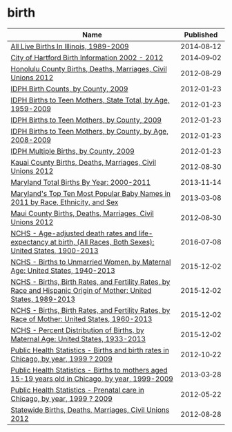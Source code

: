 # birth

Name | Published
---- | ---------
[All Live Births In Illinois, 1989-2009](../datasets/9e74-xdvk.md) | 2014&#x2011;08&#x2011;12
[City of Hartford Birth Information 2002 - 2012](../datasets/cbzv-qf8c.md) | 2014&#x2011;09&#x2011;02
[Honolulu County Births, Deaths, Marriages, Civil Unions 2012](../datasets/bxc7-28ys.md) | 2012&#x2011;08&#x2011;29
[IDPH Birth Counts, by County, 2009](../datasets/gja4-da4w.md) | 2012&#x2011;01&#x2011;23
[IDPH Births to Teen Mothers, State Total, by Age, 1959-2009](../datasets/kci4-pwje.md) | 2012&#x2011;01&#x2011;23
[IDPH Births to Teen Mothers, by County, 2009](../datasets/km98-jttn.md) | 2012&#x2011;01&#x2011;23
[IDPH Births to Teen Mothers, by County, by Age, 2008-2009](../datasets/fmd2-c5sd.md) | 2012&#x2011;01&#x2011;23
[IDPH Multiple Births, by County, 2009](../datasets/umgb-zw5k.md) | 2012&#x2011;01&#x2011;23
[Kauai County Births, Deaths, Marriages, Civil Unions 2012](../datasets/u2ph-i4am.md) | 2012&#x2011;08&#x2011;30
[Maryland Total Births By Year: 2000-2011](../datasets/vavn-j725.md) | 2013&#x2011;11&#x2011;14
[Maryland's Top Ten Most Popular Baby Names in 2011 by Race, Ethnicity, and Sex](../datasets/cx3k-8nq5.md) | 2013&#x2011;03&#x2011;08
[Maui County Births, Deaths, Marriages, Civil Unions 2012](../datasets/rt4b-b8s5.md) | 2012&#x2011;08&#x2011;30
[NCHS - Age-adjusted death rates and life-expectancy at birth, (All Races, Both Sexes): United States, 1900-2013](../datasets/w9j2-ggv5.md) | 2016&#x2011;07&#x2011;08
[NCHS - Births to Unmarried Women, by Maternal Age: United States, 1940-2013](../datasets/g6qk-ngsf.md) | 2015&#x2011;12&#x2011;02
[NCHS - Births, Birth Rates, and Fertility Rates, by Race and Hispanic Origin of Mother: United States, 1989-2013](../datasets/s54h-bixi.md) | 2015&#x2011;12&#x2011;02
[NCHS - Births, Birth Rates, and Fertility Rates, by Race of Mother: United States, 1960-2013](../datasets/89yk-m38d.md) | 2015&#x2011;12&#x2011;02
[NCHS - Percent Distribution of Births, by Maternal Age: United States, 1933-2013](../datasets/isx2-c2ii.md) | 2015&#x2011;12&#x2011;02
[Public Health Statistics - Births and birth rates in Chicago, by year, 1999 ? 2009](../datasets/4arr-givg.md) | 2012&#x2011;10&#x2011;22
[Public Health Statistics - Births to mothers aged 15-19 years old in Chicago, by year, 1999-2009](../datasets/9kva-bt6k.md) | 2013&#x2011;03&#x2011;28
[Public Health Statistics - Prenatal care in Chicago, by year, 1999 ? 2009](../datasets/2q9j-hh6g.md) | 2012&#x2011;05&#x2011;22
[Statewide Births, Deaths, Marriages, Civil Unions 2012](../datasets/bhtq-x545.md) | 2012&#x2011;08&#x2011;28

